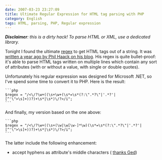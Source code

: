```yaml
---
date: 2007-03-23 23:27:09
title: Ultimate Regular Expression for HTML tag parsing with PHP
category: English
tags: HTML, parsing, PHP, Regular expression
---
```


_**Disclaimer**: this is a dirty hack! To parse HTML or XML, use a dedicated
library._

Tonight I found the ultimate
[regex](https://en.wikipedia.org/wiki/Regular_expression) to get HTML tags out of
a string. It was
[written a year ago by Phil Haack on his blog](https://haacked.com/archive/2005/04/22/Matching_HTML_With_Regex.aspx).
His regex is quite bullet-proof: it's able to parse HTML tags written on
multiple lines which contain any sort of attributes (with or without a value,
with single or double quotes).

Unfortunately his regular expression was designed for Microsoft .NET, so I've
spend some time to convert it to PHP. Here is the result:

    ```php
    $regex = "/<\/?\w+((\s+\w+(\s*=\s*(?:\".*?\"|'.*?'|[^'\">\s]+))?)+\s*|\s*)\/?>/i";
    ```

And finally, my version based on the one above:

    ```php
    $regex = "/<\/?\w+((\s+(\w|\w[\w-]*\w)(\s*=\s*(?:\".*?\"|'.*?'|[^'\">\s]+))?)+\s*|\s*)\/?>/i";
    ```

The latter include the following enhancement:

  * accept hyphens as attribute's middle characters (
    [thanks Ged](https://kevin.deldycke.com/2007/03/ultimate-regular-expression-for-html-tag-parsing-with-php/#comment-3167))
